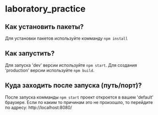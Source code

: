 # laboratory_practice

## Как установить пакеты?

Для установки пакетов используйте комманду `npm install`

## Как запустить?

Для запуска 'dev' версии используйте `npm start`. Для создания 'production' версии используйте `npm build`.

## Куда заходить после запуска (путь/порт)?

После запуска комманды `npm start` проект откроется в вашем 'default' браузере. Если по каким то причинам это не произошло, то перейдите по адресу: http://localhost:8080/
